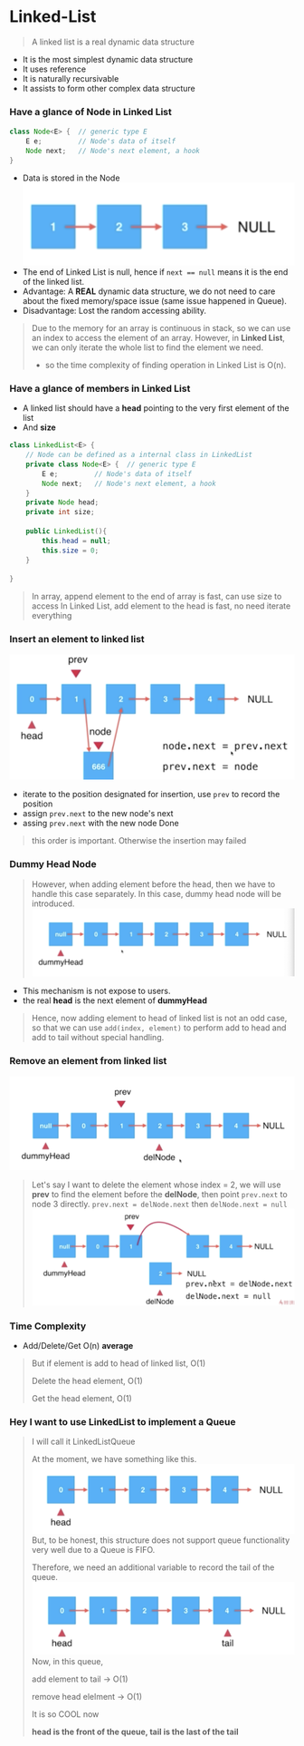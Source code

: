 # Linked-List
> A linked list is a real dynamic data structure
- It is the most simplest dynamic data structure
- It uses reference
- It is naturally recursivable
- It assists to form other complex data structure

### Have a glance of __Node__ in Linked List
```java
class Node<E> {  // generic type E
    E e;         // Node's data of itself
    Node next;   // Node's next element, a hook
}
```
- Data is stored in the Node
![linked-list-structure](./img/linked-list-structure.png)
- The end of Linked List is null, hence if `next == null` means it is the end of the linked list.
- Advantage: A __REAL__ dynamic data structure, we do not need to care about the fixed memory/space issue (same issue happened in Queue).
- Disadvantage: Lost the random accessing ability.
> Due to the memory for an array is continuous in stack, so we can use an index to access the element of an array. However, in __Linked List__, we can only iterate the whole list to find the element we need. 
> - so the time complexity of finding operation in Linked List is O(n).

### Have a glance of members in Linked List
- A linked list should have a __head__ pointing to the very first element of the list
- And __size__
```java
class LinkedList<E> {
    // Node can be defined as a internal class in LinkedList
    private class Node<E> {  // generic type E
        E e;         // Node's data of itself
        Node next;   // Node's next element, a hook
    }
    private Node head;
    private int size;
    
    public LinkedList(){
        this.head = null;
        this.size = 0;
    }

}
```
> In array, append element to the end of array is fast, can use size to access
> In Linked List, add element to the head is fast, no need iterate everything

### Insert an element to linked list
![insert element](./img/insert-element.png)
- iterate to the position designated for insertion, use `prev` to record the position
- assign `prev.next` to the new node's next
- assing `prev.next` with the new node
Done
> this order is important. Otherwise the insertion may failed

### Dummy Head Node
> However, when adding element before the head, then we have to handle this case separately. In this case, dummy head node will be introduced.
![dummy-head](./img/dummy-head.png)
- This mechanism is not expose to users.
- the real __head__ is the next element of __dummyHead__
> Hence, now adding element to head of linked list is not an odd case, so that we can use `add(index, element)` to perform add to head and add to tail without special handling.

### Remove an element from linked list
![delete-node](./img/delete-element.png)
> Let's say I want to delete the element whose index = 2, we will use __prev__ to find the element before the __delNode__, then point `prev.next` to node 3 directly.
>`prev.next = delNode.next` then `delNode.next = null`
![delete-node-2](./img/delete-ndoe-2.png)

### Time Complexity
- Add/Delete/Get O(n) __average__
> But if element is add to head of linked list, O(1)
> 
> Delete the head element, O(1)
>
> Get the head element, O(1) 

### Hey I want to use __LinkedList__ to implement a __Queue__
> I will call it LinkedListQueue
> 
> At the moment, we have something like this.
![linked-list-queue](./img/linked-list-queue.png)
> But, to be honest, this structure does not support queue functionality very well due to a Queue is FIFO.
>
> Therefore, we need an additional variable to record the tail of the queue.
> ![linked-list-with-tail](./img/linked-list-with-tail.png)
> Now, in this queue, 
>
> add element to tail -> O(1)
>
> remove head elelment -> O(1)
>
> It is so COOL now
>
> __head is the front of the queue, tail is the last of the tail__